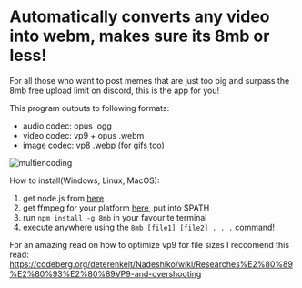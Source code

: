 
# Automatically converts any video into webm, makes sure its 8mb or less!
For all those who want to post memes that are just too big and surpass the 8mb free upload limit on discord, this is the app for you!

This program outputs to following formats:
 - audio codec: opus .ogg
 - video codec: vp9 + opus .webm
 - image codec: vp8 .webp (for gifs too)

![multiencoding](https://user-images.githubusercontent.com/25299243/166849422-5a687ec5-c110-4de9-bbc3-1ded54bbeaa8.gif)

How to install(Windows, Linux, MacOS):
1. get node.js from [here](https://nodejs.org)
2. get ffmpeg for your platform [here](https://ffmpeg.org/download.html), put into $PATH
3. run `npm install -g 8mb` in your favourite terminal
4. execute anywhere using the `8mb [file1] [file2] . . .` command!

For an amazing read on how to optimize vp9 for file sizes I reccomend this read: https://codeberg.org/deterenkelt/Nadeshiko/wiki/Researches%E2%80%89%E2%80%93%E2%80%89VP9-and-overshooting